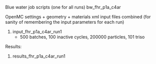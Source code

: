 Blue water job scripts (one for all runs)
bw_fhr_p1a_c4ar

OpenMC settings + geometry + materials xml input files combined
(for sanity of remembering the input parameters for each run)
1) input_fhr_p1a_c4ar_run1
    - 500 batches, 100 inactive cycles, 200000 particles, 101 triso

Results: 
1) results_fhr_p1a_c4ar_run1
